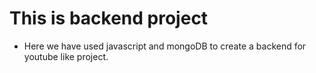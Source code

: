 # This is backend project

- Here we have used javascript and mongoDB to create a backend for youtube like project.
